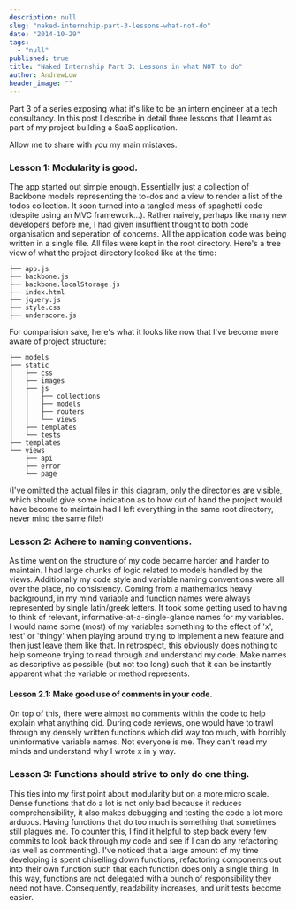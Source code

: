 ```yaml
---
description: null
slug: "naked-internship-part-3-lessons-what-not-do"
date: "2014-10-29"
tags: 
  - "null"
published: true
title: "Naked Internship Part 3: Lessons in what NOT to do"
author: AndrewLow
header_image: ""
---
```



Part 3 of a series exposing what it's like to be an intern engineer at a tech consultancy. In this post I describe in detail three lessons that I learnt as part of my project building a SaaS application.

Allow me to share with you my main mistakes.

### Lesson 1: Modularity is good.

The app started out simple enough. Essentially just a collection of Backbone models representing the to-dos and a view to render a list of the todos collection. It soon turned into a tangled mess of spaghetti code (despite using an MVC framework...). Rather naively, perhaps like many new developers before me, I had given insuffient thought to both code organisation and seperation of concerns. All the application code was being written in a single file. All files were kept in the root directory. Here's a tree view of what the project directory looked like at the time:

    ├── app.js
    ├── backbone.js
    ├── backbone.localStorage.js
    ├── index.html
    ├── jquery.js
    ├── style.css
    ├── underscore.js

For comparision sake, here's what it looks like now that I've become more aware of project structure:

    ├── models
    ├── static
    │   ├── css
    │   ├── images
    │   ├── js
    │   │   ├── collections
    │   │   ├── models
    │   │   ├── routers
    │   │   └── views
    │   ├── templates
    │   └── tests
    ├── templates
    └── views
        ├── api
        ├── error
        └── page

(I've omitted the actual files in this diagram, only the directories are visible, which should give some indication as to how out of hand the project would have become to maintain had I left everything in the same root directory, never mind the same file!)

### Lesson 2: Adhere to naming conventions.

As time went on the structure of my code became harder and harder to maintain. I had large chunks of logic related to models handled by the views. Additionally my code style and variable naming conventions were all over the place, no consistency. Coming from a mathematics heavy background, in my mind variable and function names were always represented by single latin/greek letters. It took some getting used to having to think of relevant, informative-at-a-single-glance names for my variables. I would name some (most) of my variables something to the effect of 'x', test' or 'thingy' when playing around trying to implement a new feature and then just leave them like that. In retrospect, this obviously does nothing to help someone trying to read through and understand my code. Make names as descriptive as possible (but not too long) such that it can be instantly apparent what the variable or method represents.

#### Lesson 2.1: Make good use of comments in your code.

On top of this, there were almost no comments within the code to help explain what anything did. During code reviews, one would have to trawl through my densely written functions which did way too much, with horribly uninformative variable names. Not everyone is me. They can't read my minds and understand why I wrote x in y way.

### Lesson 3: Functions should strive to only do one thing.

This ties into my first point about modularity but on a more micro scale. Dense functions that do a lot is not only bad because it reduces comprehensibility, it also makes debugging and testing the code a lot more arduous. Having functions that do too much is something that sometimes still plagues me. To counter this, I find it helpful to step back every few commits to look back through my code and see if I can do any refactoring (as well as commenting). I've noticed that a large amount of my time developing is spent chiselling down functions, refactoring components out into their own function such that each function does only a single thing. In this way, functions are not delegated with a bunch of responsibility they need not have. Consequently, readability increases, and unit tests become easier.
